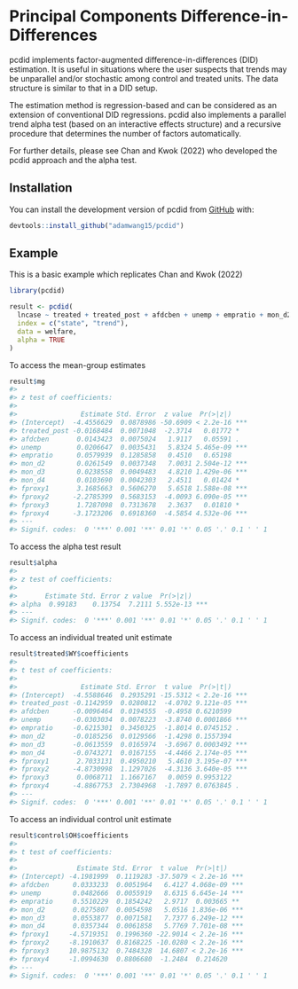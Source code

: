 
<!-- README.md is generated from README.Rmd. Please edit that file -->

# Principal Components Difference-in-Differences

<!-- badges: start -->

<!-- badges: end -->

pcdid implements factor-augmented difference-in-differences (DID)
estimation. It is useful in situations where the user suspects that
trends may be unparallel and/or stochastic among control and treated
units. The data structure is similar to that in a DID setup.

The estimation method is regression-based and can be considered as an
extension of conventional DID regressions. pcdid also implements a
parallel trend alpha test (based on an interactive effects structure)
and a recursive procedure that determines the number of factors
automatically.

For further details, please see Chan and Kwok (2022) who developed the
pcdid approach and the alpha test.

## Installation

You can install the development version of pcdid from
[GitHub](https://github.com/) with:

``` r
devtools::install_github("adamwang15/pcdid")
```

## Example

This is a basic example which replicates Chan and Kwok (2022)

``` r
library(pcdid)

result <- pcdid(
  lncase ~ treated + treated_post + afdcben + unemp + empratio + mon_d2 + mon_d3 + mon_d4,
  index = c("state", "trend"),
  data = welfare,
  alpha = TRUE
)
```

To access the mean-group estimates

``` r
result$mg
#> 
#> z test of coefficients:
#> 
#>                Estimate Std. Error  z value  Pr(>|z|)    
#> (Intercept)  -4.4556629  0.0878986 -50.6909 < 2.2e-16 ***
#> treated_post -0.0168484  0.0071048  -2.3714   0.01772 *  
#> afdcben       0.0143423  0.0075024   1.9117   0.05591 .  
#> unemp         0.0206647  0.0035431   5.8324 5.465e-09 ***
#> empratio      0.0579939  0.1285858   0.4510   0.65198    
#> mon_d2        0.0261549  0.0037348   7.0031 2.504e-12 ***
#> mon_d3        0.0238558  0.0049483   4.8210 1.429e-06 ***
#> mon_d4        0.0103690  0.0042303   2.4511   0.01424 *  
#> fproxy1       3.1685663  0.5606270   5.6518 1.588e-08 ***
#> fproxy2      -2.2785399  0.5683153  -4.0093 6.090e-05 ***
#> fproxy3       1.7287098  0.7313678   2.3637   0.01810 *  
#> fproxy4      -3.1723206  0.6918360  -4.5854 4.532e-06 ***
#> ---
#> Signif. codes:  0 '***' 0.001 '**' 0.01 '*' 0.05 '.' 0.1 ' ' 1
```

To access the alpha test result

``` r
result$alpha
#> 
#> z test of coefficients:
#> 
#>       Estimate Std. Error z value  Pr(>|z|)    
#> alpha  0.99183    0.13754  7.2111 5.552e-13 ***
#> ---
#> Signif. codes:  0 '***' 0.001 '**' 0.01 '*' 0.05 '.' 0.1 ' ' 1
```

To access an individual treated unit estimate

``` r
result$treated$WY$coefficients
#> 
#> t test of coefficients:
#> 
#>                Estimate Std. Error  t value  Pr(>|t|)    
#> (Intercept)  -4.5588646  0.2935291 -15.5312 < 2.2e-16 ***
#> treated_post -0.1142959  0.0280812  -4.0702 9.121e-05 ***
#> afdcben      -0.0096464  0.0194555  -0.4958 0.6210599    
#> unemp        -0.0303034  0.0078223  -3.8740 0.0001866 ***
#> empratio     -0.6215301  0.3450325  -1.8014 0.0745152 .  
#> mon_d2       -0.0185256  0.0129566  -1.4298 0.1557394    
#> mon_d3       -0.0613559  0.0165974  -3.6967 0.0003492 ***
#> mon_d4       -0.0743271  0.0167155  -4.4466 2.174e-05 ***
#> fproxy1       2.7033131  0.4950210   5.4610 3.195e-07 ***
#> fproxy2      -4.8730998  1.1297026  -4.3136 3.640e-05 ***
#> fproxy3       0.0068711  1.1667167   0.0059 0.9953122    
#> fproxy4      -4.8867753  2.7304968  -1.7897 0.0763845 .  
#> ---
#> Signif. codes:  0 '***' 0.001 '**' 0.01 '*' 0.05 '.' 0.1 ' ' 1
```

To access an individual control unit estimate

``` r
result$control$OH$coefficients
#> 
#> t test of coefficients:
#> 
#>               Estimate Std. Error  t value  Pr(>|t|)    
#> (Intercept) -4.1981999  0.1119283 -37.5079 < 2.2e-16 ***
#> afdcben      0.0333233  0.0051964   6.4127 4.068e-09 ***
#> unemp        0.0482666  0.0055919   8.6315 6.645e-14 ***
#> empratio     0.5510229  0.1854242   2.9717  0.003665 ** 
#> mon_d2       0.0275807  0.0054598   5.0516 1.836e-06 ***
#> mon_d3       0.0553877  0.0071581   7.7377 6.249e-12 ***
#> mon_d4       0.0357344  0.0061858   5.7769 7.701e-08 ***
#> fproxy1     -4.5719351  0.1996360 -22.9014 < 2.2e-16 ***
#> fproxy2     -8.1910637  0.8168225 -10.0280 < 2.2e-16 ***
#> fproxy3     10.9875132  0.7484328  14.6807 < 2.2e-16 ***
#> fproxy4     -1.0994630  0.8806680  -1.2484  0.214620    
#> ---
#> Signif. codes:  0 '***' 0.001 '**' 0.01 '*' 0.05 '.' 0.1 ' ' 1
```

